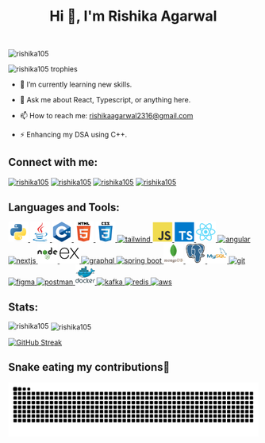 <h1 align="center">Hi 👋, I'm Rishika Agarwal</h1><br>

  <p align="left"> <img src="https://komarev.com/ghpvc/?username=rishika105&label=Profile%20views&color=0e75b6&style=flat" alt="rishika105" /> </p>

<p align="left">
    <img src="https://github-trophies.vercel.app/?username=rishika105&theme=darkhub&title=MultiLanguage,Commit,Repositories,Followers,Issues,Stars,PullRequest,Reviews,Organizations&column=9" alt="rishika105 trophies" />
</p>


- 🌱 I’m currently learning new skills.
  
- 💬 Ask me about React, Typescript, or anything here.
  
- 📫 How to reach me: rishikaagarwal2316@gmail.com
  
- ⚡ Enhancing my DSA using C++.

 <h2 align="left">Connect with me:</h2>
<p align="left">
  <a href="https://www.linkedin.com/in/rishika-agarwal-b96790301" target="blank"><img align="center" src="https://raw.githubusercontent.com/rahuldkjain/github-profile-readme-generator/master/src/images/icons/Social/linked-in-alt.svg" alt="rishika105" height="30" width="40" /></a>
  <a href="https://twitter.com/rishika105" target="blank"><img align="center" src="https://raw.githubusercontent.com/rahuldkjain/github-profile-readme-generator/master/src/images/icons/Social/twitter.svg" alt="rishika105" height="30" width="40" /></a>
   <a href="https://github.com/rishika105" target="blank"><img align="center" src="https://raw.githubusercontent.com/rahuldkjain/github-profile-readme-generator/master/src/images/icons/Social/github.svg" alt="rishika105" height="30" width="40" /></a>
  <a href="https://discord.com/users/rishika0787" target="blank"><img align="center" src="https://raw.githubusercontent.com/rahuldkjain/github-profile-readme-generator/master/src/images/icons/Social/discord.svg" alt="rishika105" height="30" width="40" /></a>
  
<h2 align="left">Languages and Tools:</h2>
<p align="left"> 
  <!-- Python -->
<a href="https://www.python.org" target="_blank" title="Python">
  <img src="https://raw.githubusercontent.com/devicons/devicon/master/icons/python/python-original.svg" alt="python" width="40" height="40"/>
</a>

<!-- Java -->
<a href="https://www.java.com" target="_blank" title="Java">
  <img src="https://raw.githubusercontent.com/devicons/devicon/master/icons/java/java-original.svg" alt="java" width="40" height="40"/>
</a>

<!-- C++ -->
<a href="https://www.w3schools.com/cpp/" target="_blank" title="C++">
  <img src="https://raw.githubusercontent.com/devicons/devicon/master/icons/cplusplus/cplusplus-original.svg" alt="cplusplus" width="40" height="40"/>
</a>

<!-- HTML -->
<a href="https://developer.mozilla.org/en-US/docs/Web/HTML" target="_blank" title="HTML5">
  <img src="https://raw.githubusercontent.com/devicons/devicon/master/icons/html5/html5-original-wordmark.svg" alt="html5" width="40" height="40"/>
</a>

<!-- CSS -->
<a href="https://www.w3schools.com/css/" target="_blank" title="CSS3">
  <img src="https://raw.githubusercontent.com/devicons/devicon/master/icons/css3/css3-original-wordmark.svg" alt="css3" width="40" height="40"/>
</a>

<!-- Tailwind CSS -->
<a href="https://tailwindcss.com/" target="_blank" title="Tailwind CSS">
  <img src="https://www.vectorlogo.zone/logos/tailwindcss/tailwindcss-icon.svg" alt="tailwind" width="40" height="40"/>
</a>

<!-- JavaScript -->
<a href="https://developer.mozilla.org/en-US/docs/Web/JavaScript" target="_blank" title="JavaScript">
  <img src="https://raw.githubusercontent.com/devicons/devicon/master/icons/javascript/javascript-original.svg" alt="javascript" width="40" height="40"/>
</a>

<!-- TypeScript -->
<a href="https://www.typescriptlang.org/" target="_blank" title="TypeScript">
  <img src="https://raw.githubusercontent.com/devicons/devicon/master/icons/typescript/typescript-original.svg" alt="typescript" width="40" height="40"/>
</a>

<!-- React -->
<a href="https://reactjs.org/" target="_blank" title="React">
  <img src="https://raw.githubusercontent.com/devicons/devicon/master/icons/react/react-original.svg" alt="react" width="40" height="40"/>
</a>

<!-- Angular -->
<a href="https://angular.io/" target="_blank" title="Angular">
  <img src="https://cdn.worldvectorlogo.com/logos/angular-icon.svg" alt="angular" width="40" height="40"/>
</a>

<!-- Next.js -->
<a href="https://nextjs.org/" target="_blank" title="Next.js">
  <img src="https://cdn.jsdelivr.net/gh/devicons/devicon/icons/nextjs/nextjs-original.svg" 
       alt="nextjs" class="bg-white rounded-full p-1"  width="40" height="40"/>
</a>


<!-- Node.js -->
<a href="https://nodejs.org" target="_blank" title="Node.js">
  <img src="https://raw.githubusercontent.com/devicons/devicon/master/icons/nodejs/nodejs-original-wordmark.svg" alt="nodejs" width="40" height="40"/>
</a>

<!-- Express.js -->
<a href="https://expressjs.com/" target="_blank" title="Express.js">
  <img src="https://raw.githubusercontent.com/devicons/devicon/master/icons/express/express-original.svg" 
       alt="express" width="40" height="40"/>
</a>

<!-- GraphQL -->
<a href="https://graphql.org/" target="_blank" title="GraphQL">
  <img src="https://www.vectorlogo.zone/logos/graphql/graphql-icon.svg" alt="graphql" width="40" height="40"/>
</a>


<!-- Spring Boot -->
<a href="https://spring.io/projects/spring-boot" target="_blank" title="Spring Boot">
  <img src="https://www.vectorlogo.zone/logos/springio/springio-icon.svg" alt="spring boot" width="40" height="40"/>
</a>



<!-- MongoDB -->
<a href="https://www.mongodb.com/" target="_blank" title="MongoDB">
  <img src="https://raw.githubusercontent.com/devicons/devicon/master/icons/mongodb/mongodb-original-wordmark.svg" alt="mongodb" width="40" height="40"/>
</a>
<!-- PostgreSQL -->
<a href="https://www.postgresql.org/" target="_blank" title="PostgreSQL">
  <img src="https://raw.githubusercontent.com/devicons/devicon/master/icons/postgresql/postgresql-original.svg" alt="postgresql" width="40" height="40"/>
</a>

<!-- MySQL -->
<a href="https://www.mysql.com/" target="_blank" title="MySQL">
  <img src="https://raw.githubusercontent.com/devicons/devicon/master/icons/mysql/mysql-original-wordmark.svg" alt="mysql" width="40" height="40"/>
</a>



<!-- Git -->
<a href="https://git-scm.com/" target="_blank" title="Git">
  <img src="https://www.vectorlogo.zone/logos/git-scm/git-scm-icon.svg" alt="git" width="40" height="40"/>
</a>

<!-- Figma -->
<a href="https://www.figma.com/" target="_blank" title="Figma">
  <img src="https://www.vectorlogo.zone/logos/figma/figma-icon.svg" alt="figma" width="40" height="40"/>
</a>

<!-- Postman -->
<a href="https://www.postman.com/" target="_blank" title="Postman">
  <img src="https://www.vectorlogo.zone/logos/getpostman/getpostman-icon.svg" alt="postman" width="40" height="40"/>
</a>



<!-- Docker -->
<a href="https://www.docker.com/" target="_blank" title="Docker">
  <img src="https://raw.githubusercontent.com/devicons/devicon/master/icons/docker/docker-original-wordmark.svg" alt="docker" width="40" height="40"/>
</a>


<!-- Apache Kafka -->
<a href="https://kafka.apache.org/" target="_blank" title="Apache Kafka">
  <img src="https://www.vectorlogo.zone/logos/apache_kafka/apache_kafka-icon.svg" alt="kafka" width="40" height="40"/>
</a>

<!-- Redis -->
<a href="https://redis.io/" target="_blank" title="Redis">
  <img src="https://www.vectorlogo.zone/logos/redis/redis-icon.svg" alt="redis" width="40" height="40"/>
</a>

<!-- AWS -->
<a href="https://aws.amazon.com/" target="_blank" title="AWS">
  <img src="https://www.vectorlogo.zone/logos/amazon_aws/amazon_aws-icon.svg" alt="aws" width="40" height="40"/>
</a>
</p>







<h2 align="left">Stats:</h2>
<p><img align="left" src="https://github-readme-stats.vercel.app/api/top-langs?username=rishika105&show_icons=true&locale=en&layout=compact&theme=dark" alt="rishika105" /></p>

<p>&nbsp;<img align="center" src="https://github-readme-stats.vercel.app/api?username=rishika105&show_icons=true&locale=en&theme=dark" alt="rishika105" /></p>

<a href="https://git.io/streak-stats"><img src="https://github-readme-streak-stats-chi-sepia.vercel.app?user=rishika105&theme=dark" alt="GitHub Streak" /></a>

<h2 align="left">Snake eating my contributions🐍</h2>
<div align="left">
  <img alt="snake eating my contributions" src="https://raw.githubusercontent.com/rishika105/rishika105/output/github-contribution-grid-snake-dark.svg" />
</div>
